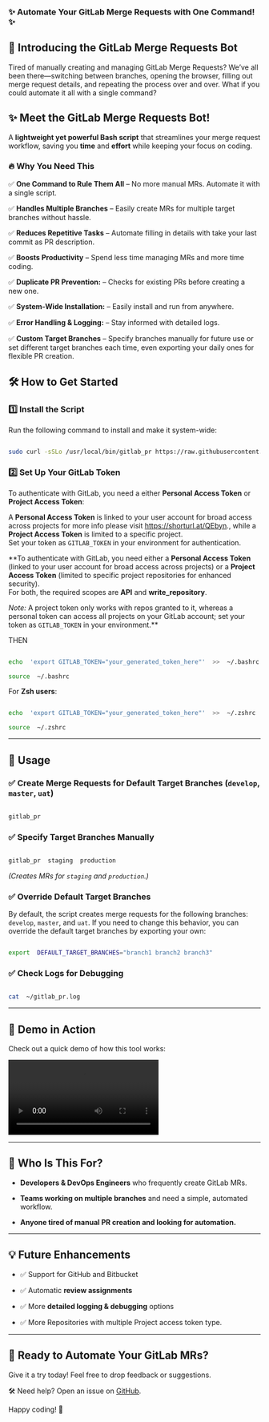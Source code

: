 

### ✨ Automate Your GitLab Merge Requests with One Command! ✨

  

## 🚀 Introducing the GitLab Merge Requests Bot

Tired of manually creating and managing GitLab Merge Requests? We’ve all been there—switching between branches, opening the browser, filling out merge request details, and repeating the process over and over. What if you could automate it all with a single command?

  
## ✨ Meet the GitLab Merge Requests Bot!

A **lightweight yet powerful Bash script** that streamlines your merge request workflow, saving you **time** and **effort** while keeping your focus on coding.
  

### 🔥 Why You Need This

✅ **One Command to Rule Them All** – No more manual MRs. Automate it with a single script.  

✅ **Handles Multiple Branches** – Easily create MRs for multiple target branches without hassle. 

✅ **Reduces Repetitive Tasks** – Automate filling in details with take your last commit as PR description.  

✅ **Boosts Productivity** – Spend less time managing MRs and more time coding.

✅ **Duplicate PR Prevention:** – Checks for existing PRs before creating a new one.

✅ **System-Wide Installation:** – Easily install and run from anywhere.

✅ **Error Handling & Logging:** – Stay informed with detailed logs.

✅ **Custom Target Branches** – Specify branches manually for future use or set different target branches each time, even exporting your daily ones for flexible PR creation.

## 🛠️ How to Get Started

###  **1️⃣ Install the Script**

Run the following command to install and make it system-wide:

```bash

sudo curl -sSLo /usr/local/bin/gitlab_pr https://raw.githubusercontent.com/theizekry/gitlab-merge-requests-bot/main/gitlab_pr.sh && sudo chmod  +x  /usr/local/bin/gitlab_pr

```

###  **2️⃣ Set Up Your GitLab Token**

To authenticate with GitLab, you need a either **Personal Access Token** or **Project Access Token**:

A **Personal Access Token** is linked to your user account for broad access across projects for more info please visit https://shorturl.at/QEbyn., while a **Project Access Token** is limited to a specific project.  
Set your token as `GITLAB_TOKEN` in your environment for authentication.  

**To authenticate with GitLab, you need either a **Personal Access Token** (linked to your user account for broad access across projects) or a **Project Access Token** (limited to specific project repositories for enhanced security).  
For both, the required scopes are **API** and **write_repository**.  


_Note:_ A project token only works with repos granted to it, whereas a personal token can access all projects on your GitLab account; set your token as `GITLAB_TOKEN` in your environment.**

THEN

```bash

echo  'export GITLAB_TOKEN="your_generated_token_here"'  >>  ~/.bashrc

source  ~/.bashrc

```

For **Zsh users**:

```bash

echo  'export GITLAB_TOKEN="your_generated_token_here"'  >>  ~/.zshrc

source  ~/.zshrc

```
---

## 🚀 Usage

###  ✅  **Create Merge Requests for Default Target Branches (`develop`, `master`, `uat`)**

```bash

gitlab_pr

```

  

### ✅  **Specify Target Branches Manually**

```bash

gitlab_pr  staging  production

```

*(Creates MRs for `staging` and `production`.)*

  

### ✅ **Override Default Target Branches**

By default, the script creates merge requests for the following branches: `develop`, `master`, and `uat`. If you need to change this behavior, you can override the default target branches by exporting your own:

```bash

export  DEFAULT_TARGET_BRANCHES="branch1 branch2 branch3"

```

  

### ✅ **Check Logs for Debugging**

```bash

cat  ~/gitlab_pr.log

```
---

## 🎥 Demo in Action

Check out a quick demo of how this tool works:



<video controls>
  <source src="./assets/demo.mp4" type="video/mp4">
</video>



---
  

## 🎯 Who Is This For?

-  **Developers & DevOps Engineers** who frequently create GitLab MRs.

-  **Teams working on multiple branches** and need a simple, automated workflow.

-  **Anyone tired of manual PR creation and looking for automation.**

  

---

  

## 💡 Future Enhancements

- ✅ Support for GitHub and Bitbucket

- ✅ Automatic **review assignments**

- ✅ More **detailed logging & debugging** options

- ✅ More Repositories with multiple Project access token type.
  

---

  

## 🚀 Ready to Automate Your GitLab MRs?

Give it a try today! Feel free to drop feedback or suggestions.

  

🛠 Need help? Open an issue on [GitHub](https://github.com/theizekry/gitlab-merge-requests-bot/issues).

  

Happy coding! 🌟

